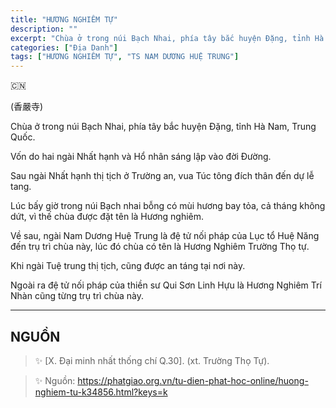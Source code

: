 ```yaml
---
title: "HƯƠNG NGHIÊM TỰ"
description: ""
excerpt: "Chùa ở trong núi Bạch Nhai, phía tây bắc huyện Đặng, tỉnh Hà Nam, Trung Quốc. TS NAM DƯƠNG HUỆ TRUNG đã từng hoằng pháp ở đây"
categories: ["Địa Danh"]
tags: ["HƯƠNG NGHIÊM TỰ", "TS NAM DƯƠNG HUỆ TRUNG"]
---
```


🇨🇳

(香嚴寺)

Chùa ở trong núi Bạch Nhai, phía tây bắc huyện Đặng, tỉnh Hà Nam, Trung Quốc.

Vốn do hai ngài Nhất hạnh và Hổ nhân sáng lập vào đời Đường.

Sau ngài Nhất hạnh thị tịch ở Trường an, vua Túc tông đích thân đến dự lễ tang.

Lúc bấy giờ trong núi Bạch nhai bỗng có mùi hương bay tỏa, cả tháng không dứt, vì thế chùa được đặt tên là Hương nghiêm.

Về sau, ngài Nam Dương Huệ Trung là đệ tử nối pháp của Lục tổ Huệ Năng đến trụ trì chùa này, lúc đó chùa có tên là Hương Nghiêm Trường Thọ tự.

Khi ngài Tuệ trung thị tịch, cũng được an táng tại nơi này.

Ngoài ra đệ tử nối pháp của thiền sư Qui Sơn Linh Hựu là Hương Nghiêm Trí Nhàn cũng từng trụ trì chùa này.

<hr class="blog-rule" />

## NGUỒN

> ✨ [X. Đại minh nhất thống chí Q.30]. (xt. Trường Thọ Tự).

> ✨ Nguồn: https://phatgiao.org.vn/tu-dien-phat-hoc-online/huong-nghiem-tu-k34856.html?keys=k
